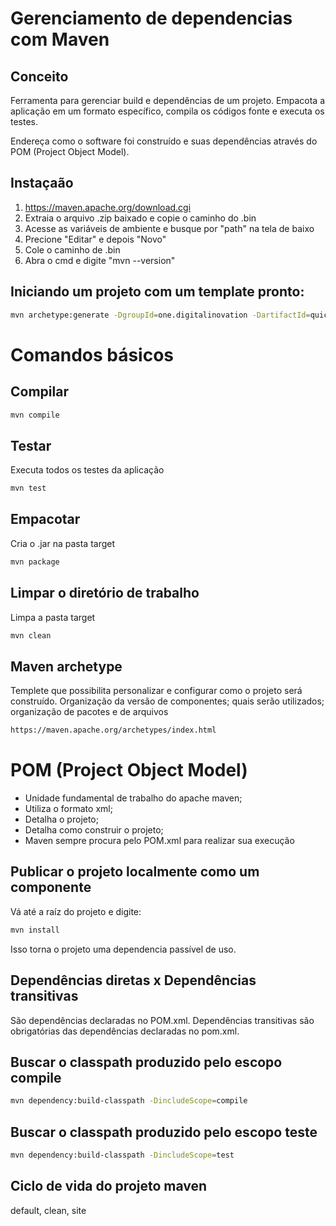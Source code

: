 # Gerenciamento de dependencias com Maven

## Conceito

Ferramenta para gerenciar build e dependências de um projeto. Empacota a aplicação em um formato específico, compila os códigos fonte e executa os testes.

Endereça como o software foi construído e suas dependências através do POM (Project Object Model).

## Instaçaão

1. https://maven.apache.org/download.cgi
2. Extraia o arquivo .zip baixado e copie o caminho do .bin
3. Acesse as variáveis de ambiente e busque por "path" na tela de baixo
4. Precione "Editar" e depois "Novo"
5. Cole o caminho de .bin
6. Abra o cmd e digite "mvn --version"


## Iniciando um projeto com um template pronto:

```bash
mvn archetype:generate -DgroupId=one.digitalinovation -DartifactId=quick-start-maven -Darchetype=maven-archetype-quick-start -DinteractiveMode=false
```

# Comandos básicos

## Compilar

```bash
mvn compile
```

## Testar

Executa todos os testes da aplicação

```bash
mvn test
```

## Empacotar

Cria o .jar na pasta target

```bash
mvn package
```

## Limpar o diretório de trabalho

Limpa a pasta target

```bash
mvn clean
```

## Maven archetype

Templete que possibilita personalizar e configurar como o projeto será construído. Organização da versão de componentes; quais serão utilizados; organização de pacotes e de arquivos

```bash
https://maven.apache.org/archetypes/index.html
```

# POM (Project Object Model)

- Unidade fundamental de trabalho do apache maven; 
- Utiliza o formato xml;
- Detalha o projeto;
- Detalha como construir o projeto;
- Maven sempre procura pelo POM.xml para realizar sua execução

## Publicar o projeto localmente como um componente

Vá até a raíz do projeto e digite:

```bash
mvn install
```

Isso torna o projeto uma dependencia passível de uso.

## Dependências diretas x Dependências transitivas

São dependências declaradas no POM.xml. Dependências transitivas são obrigatórias das dependências declaradas no pom.xml.

## Buscar o classpath produzido pelo escopo compile

```bash
mvn dependency:build-classpath -DincludeScope=compile
```

## Buscar o classpath produzido pelo escopo teste

```bash
mvn dependency:build-classpath -DincludeScope=test
```

## Ciclo de vida do projeto maven
default, clean, site

